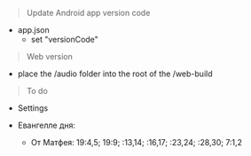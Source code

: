 > Update Android app version code  
* app.json
  * set "versionCode"

> Web version
* place the /audio folder into the root of the /web-build

> To do
* Settings

* Евангелле дня:
  * От Матфея: 19:4,5; 19:9; :13,14; :16,17; :23,24; :28,30; 7:1,2